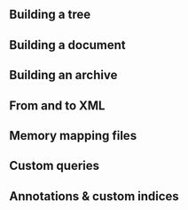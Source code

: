 
## Building a tree

## Building a document

## Building an archive

## From and to XML

## Memory mapping files

## Custom queries

## Annotations & custom indices

